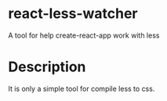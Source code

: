 # react-less-watcher
A tool for help create-react-app work with less

# Description
It is only a simple tool for compile less to css.

